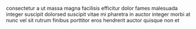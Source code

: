 consectetur a ut massa magna facilisis efficitur dolor fames malesuada integer
suscipit dolorsed suscipit vitae mi pharetra in auctor integer morbi at nunc
vel sit rutrum finibus porttitor eros hendrerit auctor quisque non et